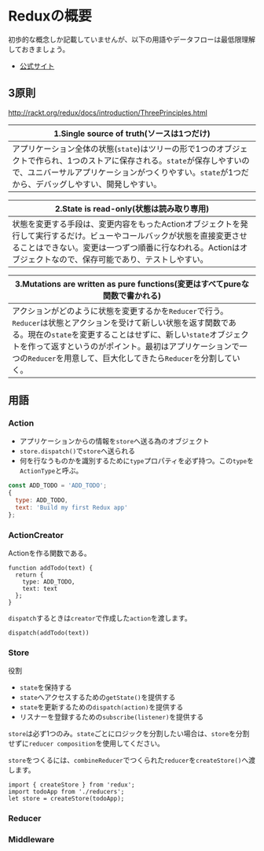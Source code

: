 # Reduxの概要

初歩的な概念しか記載していませんが、以下の用語やデータフローは最低限理解しておきましょう。

- [公式サイト](http://rackt.org/redux/index.html)

## 3原則
http://rackt.org/redux/docs/introduction/ThreePrinciples.html

|1.Single source of truth(ソースは1つだけ)|
|-|
|アプリケーション全体の状態(`state`)はツリーの形で1つのオブジェクトで作られ、1つのストアに保存される。`state`が保存しやすいので、ユニバーサルアプリケーションがつくりやすい。`state`が1つだから、デバッグしやすい、開発しやすい。|

|2.State is read-only(状態は読み取り専用)|
|-|
|状態を変更する手段は、変更内容をもったActionオブジェクトを発行して実行するだけ。ビューやコールバックが状態を直接変更させることはできない。変更は一つずつ順番に行なわれる。Actionはオブジェクトなので、保存可能であり、テストしやすい。|

|3.Mutations are written as pure functions(変更はすべてpureな関数で書かれる)|
|-|
|アクションがどのように状態を変更するかを`Reducer`で行う。`Reducer`は状態とアクションを受けて新しい状態を返す関数である。現在の`state`を変更することはせずに、新しい`state`オブジェクトを作って返すというのがポイント。最初はアプリケーションで一つの`Reducer`を用意して、巨大化してきたら`Reducer`を分割していく。|

## 用語

### Action
- アプリケーションからの情報を`store`へ送る為のオブジェクト
- `store.dispatch()`で`store`へ送られる
- 何を行なうものかを識別するために`type`プロパティを必ず持つ。この`type`を`ActionType`と呼ぶ。

```js
const ADD_TODO = 'ADD_TODO';
{
  type: ADD_TODO,
  text: 'Build my first Redux app'
};
```

### ActionCreator
Actionを作る関数である。

```
function addTodo(text) {
  return {
    type: ADD_TODO,
    text: text
  };
}
```

`dispatch`するときは`creator`で作成した`action`を渡します。

```
dispatch(addTodo(text))
```

### Store
役割
- `state`を保持する
- `state`へアクセスするための`getState()`を提供する
- `state`を更新するための`dispatch(action)`を提供する
- リスナーを登録するための`subscribe(listener)`を提供する

`store`は必ず1つのみ。`state`ごとにロジックを分割したい場合は、`store`を分割せずに`reducer composition`を使用してください。

`store`をつくるには、`combineReducer`でつくられた`reducer`を`createStore()`へ渡します。

```
import { createStore } from 'redux';
import todoApp from './reducers';
let store = createStore(todoApp);
```

### Reducer

### Middleware